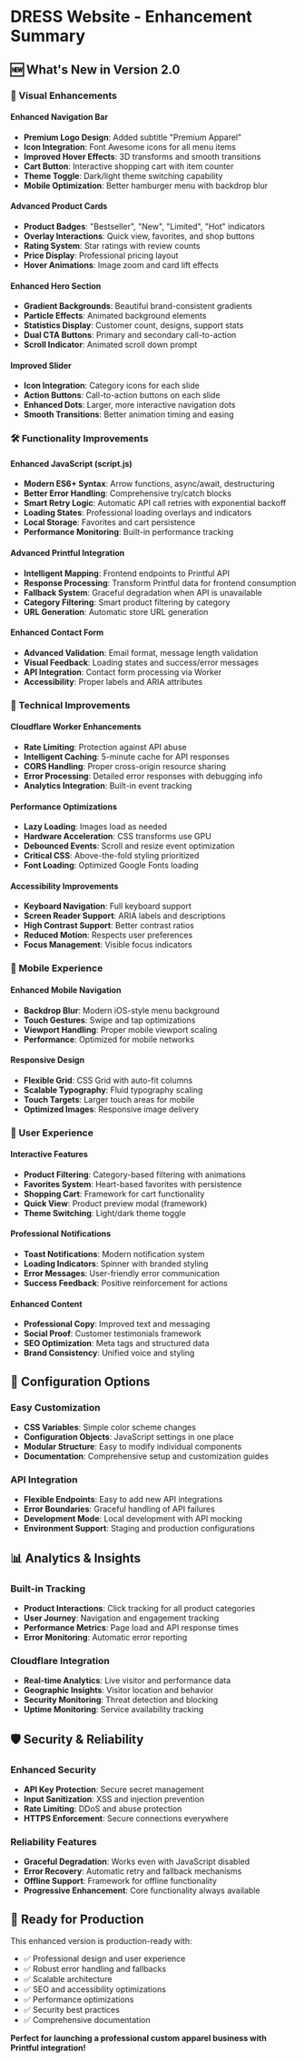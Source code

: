 # DRESS Website - Enhancement Summary

## 🆕 What's New in Version 2.0

### 🎨 Visual Enhancements

#### Enhanced Navigation Bar
- **Premium Logo Design**: Added subtitle "Premium Apparel"
- **Icon Integration**: Font Awesome icons for all menu items
- **Improved Hover Effects**: 3D transforms and smooth transitions
- **Cart Button**: Interactive shopping cart with item counter
- **Theme Toggle**: Dark/light theme switching capability
- **Mobile Optimization**: Better hamburger menu with backdrop blur

#### Advanced Product Cards
- **Product Badges**: "Bestseller", "New", "Limited", "Hot" indicators
- **Overlay Interactions**: Quick view, favorites, and shop buttons
- **Rating System**: Star ratings with review counts
- **Price Display**: Professional pricing layout
- **Hover Animations**: Image zoom and card lift effects

#### Enhanced Hero Section
- **Gradient Backgrounds**: Beautiful brand-consistent gradients
- **Particle Effects**: Animated background elements
- **Statistics Display**: Customer count, designs, support stats
- **Dual CTA Buttons**: Primary and secondary call-to-action
- **Scroll Indicator**: Animated scroll down prompt

#### Improved Slider
- **Icon Integration**: Category icons for each slide
- **Action Buttons**: Call-to-action buttons on each slide
- **Enhanced Dots**: Larger, more interactive navigation dots
- **Smooth Transitions**: Better animation timing and easing

### 🛠️ Functionality Improvements

#### Enhanced JavaScript (script.js)
- **Modern ES6+ Syntax**: Arrow functions, async/await, destructuring
- **Better Error Handling**: Comprehensive try/catch blocks
- **Smart Retry Logic**: Automatic API call retries with exponential backoff
- **Loading States**: Professional loading overlays and indicators
- **Local Storage**: Favorites and cart persistence
- **Performance Monitoring**: Built-in performance tracking

#### Advanced Printful Integration
- **Intelligent Mapping**: Frontend endpoints to Printful API
- **Response Processing**: Transform Printful data for frontend consumption
- **Fallback System**: Graceful degradation when API is unavailable
- **Category Filtering**: Smart product filtering by category
- **URL Generation**: Automatic store URL generation

#### Enhanced Contact Form
- **Advanced Validation**: Email format, message length validation
- **Visual Feedback**: Loading states and success/error messages
- **API Integration**: Contact form processing via Worker
- **Accessibility**: Proper labels and ARIA attributes

### 🚀 Technical Improvements

#### Cloudflare Worker Enhancements
- **Rate Limiting**: Protection against API abuse
- **Intelligent Caching**: 5-minute cache for API responses
- **CORS Handling**: Proper cross-origin resource sharing
- **Error Processing**: Detailed error responses with debugging info
- **Analytics Integration**: Built-in event tracking

#### Performance Optimizations
- **Lazy Loading**: Images load as needed
- **Hardware Acceleration**: CSS transforms use GPU
- **Debounced Events**: Scroll and resize event optimization
- **Critical CSS**: Above-the-fold styling prioritized
- **Font Loading**: Optimized Google Fonts loading

#### Accessibility Improvements
- **Keyboard Navigation**: Full keyboard support
- **Screen Reader Support**: ARIA labels and descriptions
- **High Contrast Support**: Better contrast ratios
- **Reduced Motion**: Respects user preferences
- **Focus Management**: Visible focus indicators

### 📱 Mobile Experience

#### Enhanced Mobile Navigation
- **Backdrop Blur**: Modern iOS-style menu background
- **Touch Gestures**: Swipe and tap optimizations
- **Viewport Handling**: Proper mobile viewport scaling
- **Performance**: Optimized for mobile networks

#### Responsive Design
- **Flexible Grid**: CSS Grid with auto-fit columns
- **Scalable Typography**: Fluid typography scaling
- **Touch Targets**: Larger touch areas for mobile
- **Optimized Images**: Responsive image delivery

### 🎯 User Experience

#### Interactive Features
- **Product Filtering**: Category-based filtering with animations
- **Favorites System**: Heart-based favorites with persistence
- **Shopping Cart**: Framework for cart functionality
- **Quick View**: Product preview modal (framework)
- **Theme Switching**: Light/dark theme toggle

#### Professional Notifications
- **Toast Notifications**: Modern notification system
- **Loading Indicators**: Spinner with branded styling
- **Error Messages**: User-friendly error communication
- **Success Feedback**: Positive reinforcement for actions

#### Enhanced Content
- **Professional Copy**: Improved text and messaging
- **Social Proof**: Customer testimonials framework
- **SEO Optimization**: Meta tags and structured data
- **Brand Consistency**: Unified voice and styling

## 🔧 Configuration Options

### Easy Customization
- **CSS Variables**: Simple color scheme changes
- **Configuration Objects**: JavaScript settings in one place
- **Modular Structure**: Easy to modify individual components
- **Documentation**: Comprehensive setup and customization guides

### API Integration
- **Flexible Endpoints**: Easy to add new API integrations
- **Error Boundaries**: Graceful handling of API failures
- **Development Mode**: Local development with API mocking
- **Environment Support**: Staging and production configurations

## 📊 Analytics & Insights

### Built-in Tracking
- **Product Interactions**: Click tracking for all product categories
- **User Journey**: Navigation and engagement tracking
- **Performance Metrics**: Page load and API response times
- **Error Monitoring**: Automatic error reporting

### Cloudflare Integration
- **Real-time Analytics**: Live visitor and performance data
- **Geographic Insights**: Visitor location and behavior
- **Security Monitoring**: Threat detection and blocking
- **Uptime Monitoring**: Service availability tracking

## 🛡️ Security & Reliability

### Enhanced Security
- **API Key Protection**: Secure secret management
- **Input Sanitization**: XSS and injection prevention
- **Rate Limiting**: DDoS and abuse protection
- **HTTPS Enforcement**: Secure connections everywhere

### Reliability Features
- **Graceful Degradation**: Works even with JavaScript disabled
- **Error Recovery**: Automatic retry and fallback mechanisms
- **Offline Support**: Framework for offline functionality
- **Progressive Enhancement**: Core functionality always available

## 🎉 Ready for Production

This enhanced version is production-ready with:
- ✅ Professional design and user experience
- ✅ Robust error handling and fallbacks
- ✅ Scalable architecture
- ✅ SEO and accessibility optimizations
- ✅ Performance optimizations
- ✅ Security best practices
- ✅ Comprehensive documentation

**Perfect for launching a professional custom apparel business with Printful integration!**